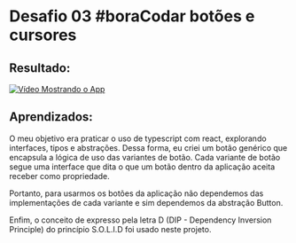 # Desafio 03 #boraCodar botões e cursores

## Resultado:

[![Vídeo Mostrando o App](https://img.youtube.com/vi/M9xR90l2nfE/0.jpg)](https://www.youtube.com/watch?v=M9xR90l2nfE)

## Aprendizados:

O meu objetivo era praticar o uso de typescript com react, explorando interfaces, tipos e abstrações. Dessa forma, eu criei um botão genérico que encapsula a lógica de uso das variantes de botão. Cada variante de botão segue uma interface que dita o que um botão dentro da aplicação aceita receber como propriedade.

Portanto, para usarmos os botões da aplicação não dependemos das implementações de cada variante e sim dependemos da abstração Button.

Enfim, o conceito de expresso pela letra D (DIP - Dependency Inversion Principle) do princípio S.O.L.I.D foi usado neste projeto. 